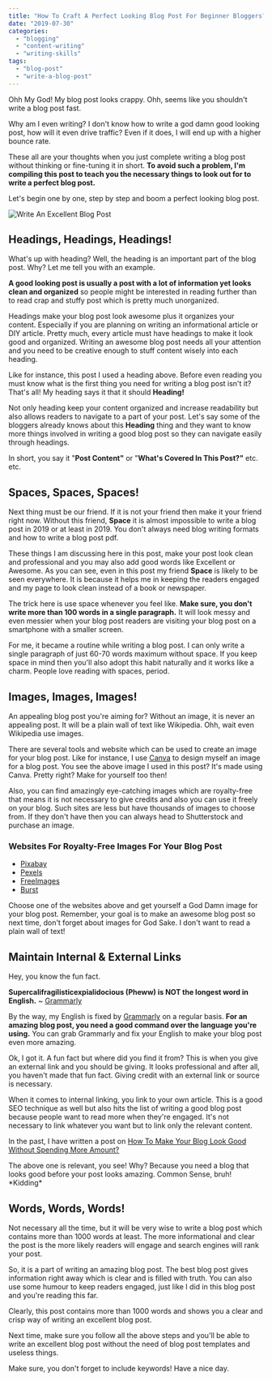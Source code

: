 ```yaml
---
title: "How To Craft A Perfect Looking Blog Post For Beginner Bloggers?"
date: "2019-07-30"
categories: 
  - "blogging"
  - "content-writing"
  - "writing-skills"
tags: 
  - "blog-post"
  - "write-a-blog-post"
---
```


Ohh My God! My blog post looks crappy. Ohh, seems like you shouldn't write a blog post fast.

Why am I even writing? I don't know how to write a god damn good looking post, how will it even drive traffic? Even if it does, I will end up with a higher bounce rate.

These all are your thoughts when you just complete writing a blog post without thinking or fine-tuning it in short. **To avoid such a problem, I'm compiling this post to teach you the necessary things to look out for to write a perfect blog post.**

Let's begin one by one, step by step and boom a perfect looking blog post.

![Write An Excellent Blog Post](images/Hi-Please-Use-Headings.png)

## **Headings, Headings, Headings!**

What's up with heading? Well, the heading is an important part of the blog post. Why? Let me tell you with an example.

**A good looking post is usually a post with a lot of information yet looks clean and organized** so people might be interested in reading further than to read crap and stuffy post which is pretty much unorganized.

Headings make your blog post look awesome plus it organizes your content. Especially if you are planning on writing an informational article or DIY article. Pretty much, every article must have headings to make it look good and organized. Writing an awesome blog post needs all your attention and you need to be creative enough to stuff content wisely into each heading.

Like for instance, this post I used a heading above. Before even reading you must know what is the first thing you need for writing a blog post isn't it? That's all! My heading says it that it should **Heading!**

Not only heading keep your content organized and increase readability but also allows readers to navigate to a part of your post. Let's say some of the bloggers already knows about this **Heading** thing and they want to know more things involved in writing a good blog post so they can navigate easily through headings.

In short, you say it "**Post Content"** or "**What's Covered In This Post?"** etc. etc.

## **Spaces, Spaces, Spaces!**

Next thing must be our friend. If it is not your friend then make it your friend right now. Without this friend, **Space** it is almost impossible to write a blog post in 2019 or at least in 2019. You don't always need blog writing formats and how to write a blog post pdf.

These things I am discussing here in this post, make your post look clean and professional and you may also add good words like Excellent or Awesome. As you can see, even in this post my friend **Space** is likely to be seen everywhere. It is because it helps me in keeping the readers engaged and my page to look clean instead of a book or newspaper.

The trick here is use space whenever you feel like. **Make sure, you don't write more than 100 words in a single paragraph.** It will look messy and even messier when your blog post readers are visiting your blog post on a smartphone with a smaller screen.

For me, it became a routine while writing a blog post. I can only write a single paragraph of just 60-70 words maximum without space. If you keep space in mind then you'll also adopt this habit naturally and it works like a charm. People love reading with spaces, period.

## **Images, Images, Images!**

An appealing blog post you're aiming for? Without an image, it is never an appealing post. It will be a plain wall of text like Wikipedia. Ohh, wait even Wikipedia use images.

There are several tools and website which can be used to create an image for your blog post. Like for instance, I use [Canva](https://www.canva.com) to design myself an image for a blog post. You see the above image I used in this post? It's made using Canva. Pretty right? Make for yourself too then!

Also, you can find amazingly eye-catching images which are royalty-free that means it is not necessary to give credits and also you can use it freely on your blog. Such sites are less but have thousands of images to choose from. If they don't have then you can always head to Shutterstock and purchase an image.

### Websites For Royalty-Free Images For Your Blog Post

- [Pixabay](https://pixabay.com)
- [Pexels](https://pexels.com)
- [FreeImages](https://freeimages.com)
- [Burst](https://burst.shopify.com)

Choose one of the websites above and get yourself a God Damn image for your blog post. Remember, your goal is to make an awesome blog post so next time, don't forget about images for God Sake. I don't want to read a plain wall of text!

## **Maintain Internal & External Links**

Hey, you know the fun fact.

**Supercalifragilisticexpialidocious (Pheww) is NOT the longest word in English.** ~ [Grammarly](https://www.grammarly.com/blog/10-interesting-english-facts-guest/)

By the way, my English is fixed by [Grammarly](http://grammarly.com) on a regular basis. **For an amazing blog post, you need a good command over the language you're using.** You can grab Grammarly and fix your English to make your blog post even more amazing.

Ok, I got it. A fun fact but where did you find it from? This is when you give an external link and you should be giving. It looks professional and after all, you haven't made that fun fact. Giving credit with an external link or source is necessary.

When it comes to internal linking, you link to your own article. This is a good SEO technique as well but also hits the list of writing a good blog post because people want to read more when they're engaged. It's not necessary to link whatever you want but to link only the relevant content.

In the past, I have written a post on [How To Make Your Blog Look Good Without Spending More Amount?](https://sastaeinstein.com/2018/10/how-to-make-your-blog-look-incredibly-good-without-spending-lot-of-money.html)

The above one is relevant, you see! Why? Because you need a blog that looks good before your post looks amazing. Common Sense, bruh! \*Kidding\*

## **Words, Words, Words!**

Not necessary all the time, but it will be very wise to write a blog post which contains more than 1000 words at least. The more informational and clear the post is the more likely readers will engage and search engines will rank your post.

So, it is a part of writing an amazing blog post. The best blog post gives information right away which is clear and is filled with truth. You can also use some humour to keep readers engaged, just like I did in this blog post and you're reading this far.

Clearly, this post contains more than 1000 words and shows you a clear and crisp way of writing an excellent blog post.

Next time, make sure you follow all the above steps and you'll be able to write an excellent blog post without the need of blog post templates and useless things.

Make sure, you don't forget to include keywords! Have a nice day.
